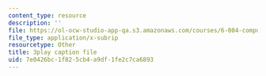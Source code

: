 ```yaml
---
content_type: resource
description: ''
file: https://ol-ocw-studio-app-qa.s3.amazonaws.com/courses/6-004-computation-structures-spring-2017/7e0426bc1f825cb4a9df1fe2c7ca6893_xvojobO-1Hw.vtt
file_type: application/x-subrip
resourcetype: Other
title: 3play caption file
uid: 7e0426bc-1f82-5cb4-a9df-1fe2c7ca6893
---
```

